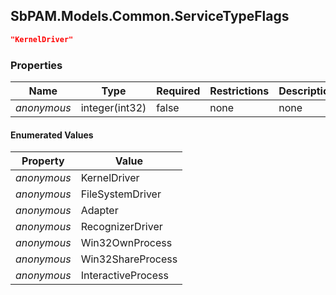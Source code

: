 
<h2 id="tocS_SbPAM.Models.Common.ServiceTypeFlags">SbPAM.Models.Common.ServiceTypeFlags</h2>

<a id="schemasbpam.models.common.servicetypeflags"></a>
<a id="schema_SbPAM.Models.Common.ServiceTypeFlags"></a>
<a id="tocSsbpam.models.common.servicetypeflags"></a>
<a id="tocssbpam.models.common.servicetypeflags"></a>

```json
"KernelDriver"

```

### Properties

|Name|Type|Required|Restrictions|Description|
|---|---|---|---|---|
|*anonymous*|integer(int32)|false|none|none|

#### Enumerated Values

|Property|Value|
|---|---|
|*anonymous*|KernelDriver|
|*anonymous*|FileSystemDriver|
|*anonymous*|Adapter|
|*anonymous*|RecognizerDriver|
|*anonymous*|Win32OwnProcess|
|*anonymous*|Win32ShareProcess|
|*anonymous*|InteractiveProcess|


